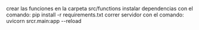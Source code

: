 crear las funciones en la carpeta src/functions
instalar dependencias con el comando: pip install -r requirements.txt
correr servidor con el comando: uvicorn srcr.main:app --reload
